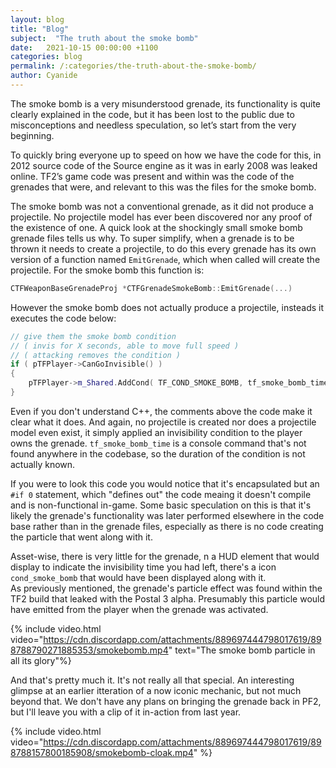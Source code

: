 ```yaml
---
layout: blog
title: "Blog"
subject:  "The truth about the smoke bomb"
date:   2021-10-15 00:00:00 +1100
categories: blog
permalink: /:categories/the-truth-about-the-smoke-bomb/ 
author: Cyanide
---
```

The smoke bomb is a very misunderstood grenade, its functionality is quite clearly explained in the code, but it has been lost to the public due to misconceptions and needless speculation, so let’s start from the very beginning.

To quickly bring everyone up to speed on how we have the code for this, in 2012 source code of the Source engine as it was in early 2008 was leaked online. TF2’s game code was present and within was the code of the grenades that were, and relevant to this was the files for the smoke bomb.

The smoke bomb was not a conventional grenade, as it did not produce a projectile. No projectile model has ever been discovered nor any proof of the existence of one. A quick look at the shockingly small smoke bomb grenade files tells us why. To super simplify, when a grenade is to be thrown it needs to create a projectile, to do this every grenade has its own version of a function named `EmitGrenade`, which when called will create the projectile. For the smoke bomb this function is:

```cpp
CTFWeaponBaseGrenadeProj *CTFGrenadeSmokeBomb::EmitGrenade(...)
```

However the smoke bomb does not actually produce a projectile, insteads it executes the code below:

```cpp
// give them the smoke bomb condition
// ( invis for X seconds, able to move full speed )
// ( attacking removes the condition )
if ( pTFPlayer->CanGoInvisible() )
{
	pTFPlayer->m_Shared.AddCond( TF_COND_SMOKE_BOMB, tf_smoke_bomb_time.GetFloat() );
}
```

Even if you don't understand C++, the comments above the code make it clear what it does. And again, no projectile is created nor does a projectile model even exist, it simply  applied an invisibility condition to the player owns the grenade. `tf_smoke_bomb_time` is a console command that's not found anywhere in the codebase, so the duration of the condition is not actually known.

If you were to look this code you would notice that it's encapsulated but an `#if 0` statement, which "defines out" the code meaing it doesn't compile and is non-functional in-game. Some basic speculation on this is that it's likely the grenade's functionality was later performed elsewhere in the code base rather than in the grenade files, especially as there is no code creating the particle that went along with it.

Asset-wise, there is very little for the grenade, n a HUD element that would display to indicate the invisibility time you had left, there's a icon `cond_smoke_bomb` that would have been displayed along with it. \
As previously mentioned, the grenade's particle effect was found within the TF2 build that leaked with the Postal 3 alpha. Presumably this particle would have emitted from the player when the grenade was activated. 

{% include video.html video="https://cdn.discordapp.com/attachments/889697444798017619/898788790271885353/smokebomb.mp4" text="The smoke bomb particle in all its glory"%}

And that's pretty much it. It's not really all that special. An interesting glimpse at an earlier itteration of a now iconic mechanic, but not much beyond that. We don't have any plans on bringing the grenade back in PF2, but I'll leave you with a clip of it in-action from last year.

{% include video.html video="https://cdn.discordapp.com/attachments/889697444798017619/898788157800185908/smokebomb-cloak.mp4" %}